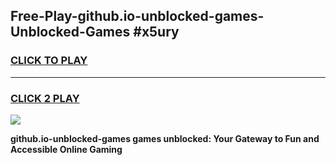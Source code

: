
## Free-Play-github.io-unblocked-games-Unblocked-Games #x5ury
<h3>
<a href="https://news.freeplayer.one?title=github.io-unblocked-games&ref=8M">CLICK TO PLAY</a></h3>
<hr>

<h3>
<a href="https://news.freeplayer.one?title=github.io-unblocked-games&ref=8M">CLICK 2 PLAY</a>
  
</h3>

<a href="https://news.freeplayer.one?title=github.io-unblocked-games&ref=8M"><img src="https://clearcache.store/games.png"></a>


**github.io-unblocked-games games unblocked: Your Gateway to Fun and Accessible Online Gaming**
